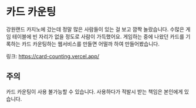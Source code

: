 # 카드 카운팅

강원랜드 카지노에 갔는데 정말 많은 사람들이 있는 걸 보고 깜짝 놀랐습니다.
수많은 게임 테이블에 빈 자리가 없을 정도로 사람이 가득했어요.
게임하는 중에 나왔던 카드를 기록하는 카드 카운팅하는 웹서비스를 만들면 어떨까 하여 만들어봤습니다.

링크: https://card-counting.vercel.app/

## 주의

카드 카운팅이 사용 불가능할 수 있습니다.
사용하다가 적발시 받는 책임은 본인에게 있습니다.
